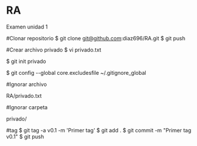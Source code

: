 # RA
Examen unidad 1

#Clonar repositorio
$ git clone git@github.com:diaz696/RA.git
$ git push

#Crear archivo privado
$ vi privado.txt

$ git init privado

$ git config --global core.excludesfile ~/.gitignore_global

#Ignorar archivo

RA/privado.txt

#Ignorar carpeta

privado/

#tag
$ git tag -a v0.1 -m 'Primer tag'
$ git add .
$ git commit -m "Primer tag v0.1"
$ git push
